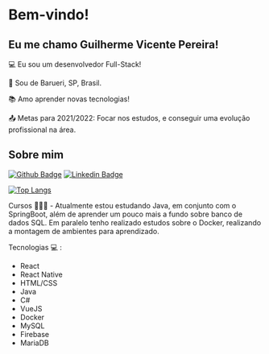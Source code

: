 # Bem-vindo!

 

## Eu me chamo Guilherme Vicente Pereira!

 

:computer: Eu sou um desenvolvedor Full-Stack!

:house_with_garden: Sou de Barueri, SP, Brasil.

:books: Amo aprender novas tecnologias!

:outbox_tray: Metas para 2021/2022: Focar nos estudos, e conseguir uma evolução profissional na área.

 

## Sobre mim

[![Github Badge](https://img.shields.io/badge/-Github-000?style=flat-square&logo=Github&logoColor=white&link=https://github.com/fagnerpsantos)](https://github.com/guivicentep)
[![Linkedin Badge](https://img.shields.io/badge/-LinkedIn-blue?style=flat-square&logo=Linkedin&logoColor=white&link=https://www.linkedin.com/in/guilhermevpereira/)](https://www.linkedin.com/in/fagnerpsantos/)

[![Top Langs](https://github-readme-stats.vercel.app/api/top-langs/?username=guivicentep&theme=radical)](https://github.com/guivicentep/github-readme-stats)

Cursos 👨🏼‍🏫 - Atualmente estou estudando Java, em conjunto com o SpringBoot, além de aprender um pouco mais a fundo 
sobre banco de dados SQL. Em paralelo tenho realizado estudos sobre o Docker, realizando a montagem de ambientes para aprendizado.

Tecnologias  💻 :
- React
- React Native
- HTML/CSS
- Java
- C#
- VueJS
- Docker
- MySQL
- Firebase
- MariaDB
